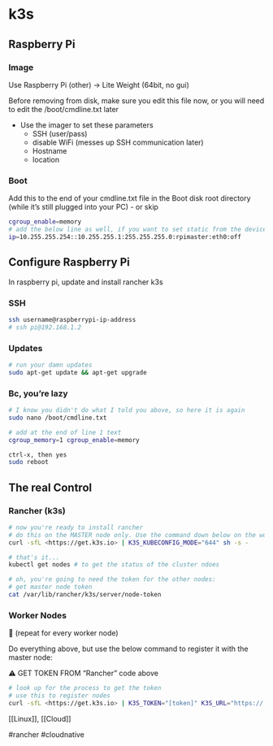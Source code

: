 # k3s

## Raspberry Pi

### Image

Use Raspberry Pi (other) → Lite Weight (64bit, no gui)

Before removing from disk, make sure you edit this file now, or you will need to edit the /boot/cmdline.txt later

-   Use the imager to set these parameters
    -   SSH (user/pass)
    -   disable WiFi (messes up SSH communication later)
    -   Hostname
    -   location

### Boot

Add this to the end of your cmdline.txt file in the Boot disk root directory (while it’s still plugged into your PC) - or skip

```bash
cgroup_enable=memory 
# add the below line as well, if you want to set static from the device. I set mine in the firewall. 
ip=10.255.255.254::10.255.255.1:255.255.255.0:rpimaster:eth0:off
```

## Configure Raspberry Pi

In raspberry pi, update and install rancher k3s

### SSH

```bash
ssh username@raspberrypi-ip-address
# ssh pi@192.168.1.2
```

### Updates

```bash
# run your damn updates
sudo apt-get update && apt-get upgrade
```

### Bc, you’re lazy

```bash
# I know you didn't do what I told you above, so here it is again
sudo nano /boot/cmdline.txt

# add at the end of line 1 text
cgroup_memory=1 cgroup_enable=memory

ctrl-x, then yes
sudo reboot
```

## The real Control

### Rancher (k3s)

```bash
# now you're ready to install rancher
# do this on the MASTER node only. Use the command down below on the worker nodes. 
curl -sfL <https://get.k3s.io> | K3S_KUBECONFIG_MODE="644" sh -s -

# that's it... 
kubectl get nodes # to get the status of the cluster ndoes 

# oh, you're going to need the token for the other nodes: 
# get master node token
cat /var/lib/rancher/k3s/server/node-token
```

### Worker Nodes

<aside> 📌 (repeat for every worker node)

</aside>

Do everything above, but use the below command to register it with the master node:

<aside> ⚠️ GET TOKEN FROM “Rancher” code above

</aside>

```bash
# look up for the process to get the token
# use this to register nodes
curl -sfL <https://get.k3s.io> | K3S_TOKEN="[token]" K3S_URL="https://[k3smaster-ip]:6443" K3S_NODE_NAME="[workernode-name]" sh -

```


[[Linux]], [[Cloud]]

#rancher #cloudnative 